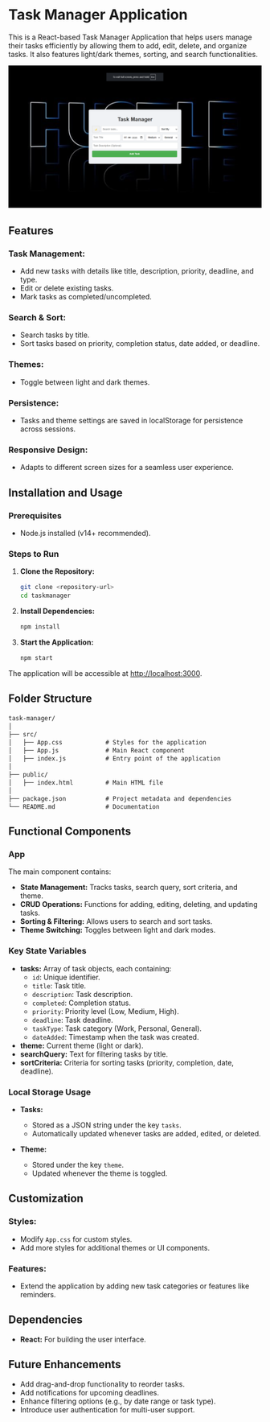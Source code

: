# Task Manager Application

This is a React-based Task Manager Application that helps users manage their tasks efficiently by allowing them to add, edit, delete, and organize tasks. It also features light/dark themes, sorting, and search functionalities.

![Task Manager Screenshot](public/images/image.png)

## Features

### Task Management:
- Add new tasks with details like title, description, priority, deadline, and type.
- Edit or delete existing tasks.
- Mark tasks as completed/uncompleted.

### Search & Sort:
- Search tasks by title.
- Sort tasks based on priority, completion status, date added, or deadline.

### Themes:
- Toggle between light and dark themes.

### Persistence:
- Tasks and theme settings are saved in localStorage for persistence across sessions.

### Responsive Design:
- Adapts to different screen sizes for a seamless user experience.

## Installation and Usage

### Prerequisites
- Node.js installed (v14+ recommended).

### Steps to Run

1. **Clone the Repository:**
    ```bash
    git clone <repository-url>
    cd taskmanager
    ```

2. **Install Dependencies:**
    ```bash
    npm install
    ```

3. **Start the Application:**
    ```bash
    npm start
    ```

The application will be accessible at [http://localhost:3000](http://localhost:3000).

## Folder Structure

```
task-manager/
│
├── src/
│   ├── App.css            # Styles for the application
│   ├── App.js             # Main React component
│   ├── index.js           # Entry point of the application
│
├── public/
│   ├── index.html         # Main HTML file
│
├── package.json           # Project metadata and dependencies
└── README.md              # Documentation
```

## Functional Components

### App
The main component contains:
- **State Management:** Tracks tasks, search query, sort criteria, and theme.
- **CRUD Operations:** Functions for adding, editing, deleting, and updating tasks.
- **Sorting & Filtering:** Allows users to search and sort tasks.
- **Theme Switching:** Toggles between light and dark modes.

### Key State Variables

- **tasks:** Array of task objects, each containing:
  - `id`: Unique identifier.
  - `title`: Task title.
  - `description`: Task description.
  - `completed`: Completion status.
  - `priority`: Priority level (Low, Medium, High).
  - `deadline`: Task deadline.
  - `taskType`: Task category (Work, Personal, General).
  - `dateAdded`: Timestamp when the task was created.
- **theme:** Current theme (light or dark).
- **searchQuery:** Text for filtering tasks by title.
- **sortCriteria:** Criteria for sorting tasks (priority, completion, date, deadline).

### Local Storage Usage

- **Tasks:**
  - Stored as a JSON string under the key `tasks`.
  - Automatically updated whenever tasks are added, edited, or deleted.

- **Theme:**
  - Stored under the key `theme`.
  - Updated whenever the theme is toggled.

## Customization

### Styles:
- Modify `App.css` for custom styles.
- Add more styles for additional themes or UI components.

### Features:
- Extend the application by adding new task categories or features like reminders.

## Dependencies
- **React:** For building the user interface.

## Future Enhancements
- Add drag-and-drop functionality to reorder tasks.
- Add notifications for upcoming deadlines.
- Enhance filtering options (e.g., by date range or task type).
- Introduce user authentication for multi-user support.